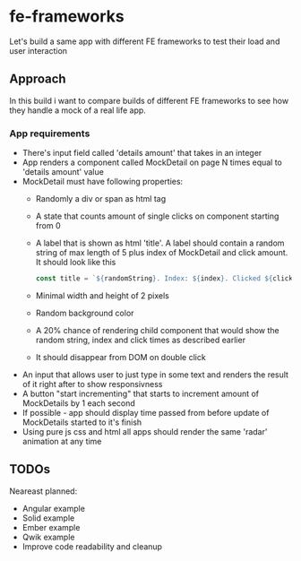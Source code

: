 # fe-frameworks

Let's build a same app with different FE frameworks to test their load and user interaction

## Approach

In this build i want to compare builds of different FE frameworks to see how they handle a mock of a real life app.

### App requirements

- There's input field called 'details amount' that takes in an integer
- App renders a component called MockDetail on page N times equal to 'details amount' value
- MockDetail must have following properties:
  - Randomly a div or span as html tag
  - A state that counts amount of single clicks on component starting from 0
  - A label that is shown as html 'title'. A label should contain a random string of max length of 5 plus index of MockDetail and click amount. It should look like this

    ```javascript
    const title = `${randomString}. Index: ${index}. Clicked ${clickAmountStateValue}`
    ```
  - Minimal width and height of 2 pixels
  - Random background color
  - A 20% chance of rendering child component that would show the random string, index and click times as described earlier
  - It should disappear from DOM on double click
- An input that allows user to just type in some text and renders the result of it right after to show responsivness
- A button "start incrementing" that starts to increment amount of MockDetails by 1 each second
- If possible - app should display time passed from before update of MockDetails started to it's finish
- Using pure js css and html all apps should render the same 'radar' animation at any time

## TODOs

Neareast planned:
- Angular example
- Solid example
- Ember example
- Qwik example
- Improve code readability and cleanup
